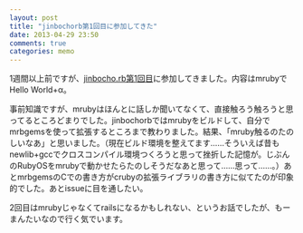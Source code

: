 ```yaml
---
layout: post
title: "jinbochorb第1回目に参加してきた"
date: 2013-04-29 23:50
comments: true
categories: memo
---
```

1週間以上前ですが、[jinbocho.rb第1回目](http://jinbochorb.doorkeeper.jp/events/3482/)に参加してきました。内容はmrubyでHello World+α。

事前知識ですが、mrubyはほんとに話しか聞いてなくて、直接触ろう触ろうと思ってるところどまりでした。jinbochorbではmrubyをビルドして、自分でmrbgemsを使って拡張するところまで教わりました。結果、「mruby触るのたのしいなあ」と思いました。（現在ビルド環境を整えてます……そういえば昔もnewlib+gccでクロスコンパイル環境つくろうと思って挫折した記憶が。じぶんのRubyOSをmrubyで動かせたらたのしそうだなあと思って……思って……。）あとmrbgemsのCでの書き方がcrubyの拡張ライブラリの書き方に似てたのが印象的でした。あとissueに目を通したい。

2回目はmrubyじゃなくてrailsになるかもしれない、というお話でしたが、もーまんたいなので行く気でいます。
